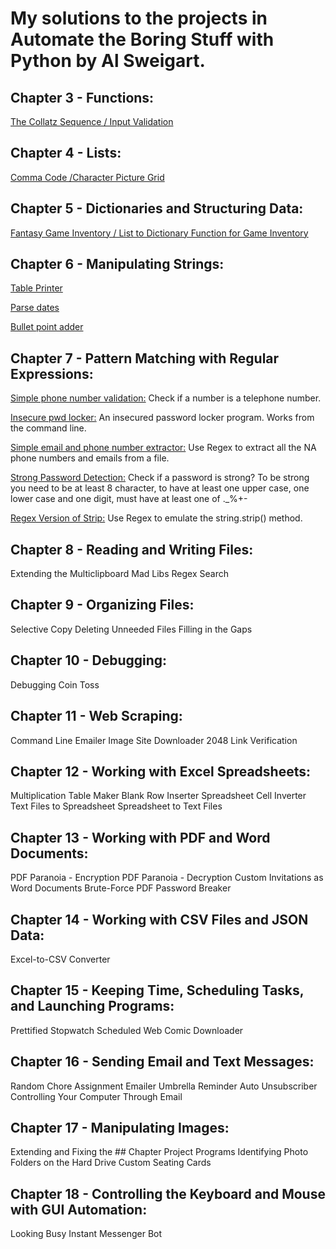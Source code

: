 # My solutions to the projects in Automate the Boring Stuff with Python by Al Sweigart.

## Chapter 3 - Functions:
[The Collatz Sequence / Input Validation](https://github.com/Alvei/Python-examples/blob/master/Automate_boring_stuff/Chapter_3-Functions/Collattz_Sequence.py)

## Chapter 4 - Lists:
[Comma Code /Character Picture Grid](https://github.com/Alvei/Python-examples/blob/master/Automate_boring_stuff/Chapter_4-Lists/comma_grid.py)

## Chapter 5 - Dictionaries and Structuring Data:
[Fantasy Game Inventory / List to Dictionary Function for Game Inventory](https://github.com/Alvei/Python-examples/blob/master/Automate_boring_stuff/Chapter_5-Structuring_Data/inventory.py)

## Chapter 6 - Manipulating Strings:
[Table Printer](https://github.com/Alvei/Python-examples/blob/master/Automate_boring_stuff/Chapter_6-Manipulating_Strings/table_printer.py)

[Parse dates](https://github.com/Alvei/Python-examples/blob/master/Automate_boring_stuff/Chapter_6-Manipulating_Strings/bullet_point_adder.py)

[Bullet point adder](https://github.com/Alvei/Python-examples/blob/master/Automate_boring_stuff/Chapter%206%20-%20Manipulating%20Strings/bullet_point_adder.py)

## Chapter 7 - Pattern Matching with Regular Expressions:
[Simple phone number validation:](https://github.com/Alvei/Python-examples/blob/master/Automate_boring_stuff/Chapter_7-Regular_Expressions/isphone_no.py) Check if a number is a telephone number.

[Insecure pwd locker:](https://github.com/Alvei/Python-examples/blob/master/Automate_boring_stuff/Chapter_7-Regular_Expressions/pw.py) An insecured password locker program. Works from the command line.

[Simple email and phone number extractor:](https://github.com/Alvei/Python-examples/blob/master/Automate_boring_stuff/Chapter_7-Regular_Expressions/phone_and_email.py) Use Regex to extract all the NA phone numbers and emails from a file.

[Strong Password Detection:](https://github.com/Alvei/Python-examples/blob/master/Automate_boring_stuff/Chapter_7-Regular_Expressions/strong_password.py) Check if a password is strong? To be strong you need to be at least 8 character, to have at least one upper case, one lower case and one digit, must have at least one of ._%+-

[Regex Version of Strip:](https://github.com/Alvei/Python-examples/blob/master/Automate_boring_stuff/Chapter_7-Regular_Expressions/regex_strip.py) Use Regex to emulate the string.strip() method.

## Chapter 8 - Reading and Writing Files:
Extending the Multiclipboard
Mad Libs
Regex Search

## Chapter 9 - Organizing Files:
Selective Copy
Deleting Unneeded Files
Filling in the Gaps

## Chapter 10 - Debugging:
Debugging Coin Toss

## Chapter 11 - Web Scraping:
Command Line Emailer
Image Site Downloader
2048
Link Verification

## Chapter 12 - Working with Excel Spreadsheets:
Multiplication Table Maker
Blank Row Inserter
Spreadsheet Cell Inverter
Text Files to Spreadsheet
Spreadsheet to Text Files

## Chapter 13 - Working with PDF and Word Documents:
PDF Paranoia - Encryption
PDF Paranoia - Decryption
Custom Invitations as Word Documents
Brute-Force PDF Password Breaker

## Chapter 14 - Working with CSV Files and JSON Data:
Excel-to-CSV Converter

## Chapter 15 - Keeping Time, Scheduling Tasks, and Launching Programs:
Prettified Stopwatch
Scheduled Web Comic Downloader

## Chapter 16 - Sending Email and Text Messages:
Random Chore Assignment Emailer
Umbrella Reminder
Auto Unsubscriber
Controlling Your Computer Through Email

## Chapter 17 - Manipulating Images:
Extending and Fixing the ## Chapter Project Programs
Identifying Photo Folders on the Hard Drive
Custom Seating Cards

## Chapter 18 - Controlling the Keyboard and Mouse with GUI Automation:
Looking Busy
Instant Messenger Bot